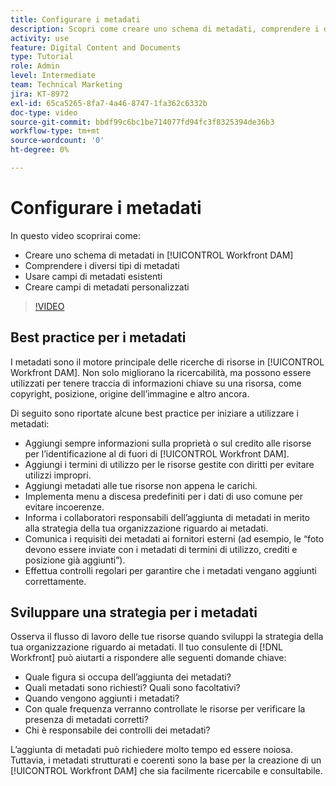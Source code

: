 ```yaml
---
title: Configurare i metadati
description: Scopri come creare uno schema di metadati, comprendere i diversi tipi di metadati, utilizzare i campi di metadati esistenti e altro ancora in [!UICONTROL Workfront DAM].
activity: use
feature: Digital Content and Documents
type: Tutorial
role: Admin
level: Intermediate
team: Technical Marketing
jira: KT-8972
exl-id: 65ca5265-8fa7-4a46-8747-1fa362c6332b
doc-type: video
source-git-commit: bbdf99c6bc1be714077fd94fc3f8325394de36b3
workflow-type: tm+mt
source-wordcount: '0'
ht-degree: 0%

---
```


# Configurare i metadati

In questo video scoprirai come:

* Creare uno schema di metadati in [!UICONTROL Workfront DAM]
* Comprendere i diversi tipi di metadati
* Usare campi di metadati esistenti
* Creare campi di metadati personalizzati

>[!VIDEO](https://video.tv.adobe.com/v/3419518/?quality=12&learn=on&enablevpops=1&captions=ita)

## Best practice per i metadati

I metadati sono il motore principale delle ricerche di risorse in [!UICONTROL Workfront DAM]. Non solo migliorano la ricercabilità, ma possono essere utilizzati per tenere traccia di informazioni chiave su una risorsa, come copyright, posizione, origine dell’immagine e altro ancora.

Di seguito sono riportate alcune best practice per iniziare a utilizzare i metadati:

* Aggiungi sempre informazioni sulla proprietà o sul credito alle risorse per l’identificazione al di fuori di [!UICONTROL Workfront DAM].
* Aggiungi i termini di utilizzo per le risorse gestite con diritti per evitare utilizzi impropri.
* Aggiungi metadati alle tue risorse non appena le carichi.
* Implementa menu a discesa predefiniti per i dati di uso comune per evitare incoerenze.
* Informa i collaboratori responsabili dell’aggiunta di metadati in merito alla strategia della tua organizzazione riguardo ai metadati.
* Comunica i requisiti dei metadati ai fornitori esterni (ad esempio, le “foto devono essere inviate con i metadati di termini di utilizzo, crediti e posizione già aggiunti”).
* Effettua controlli regolari per garantire che i metadati vengano aggiunti correttamente.

## Sviluppare una strategia per i metadati

Osserva il flusso di lavoro delle tue risorse quando sviluppi la strategia della tua organizzazione riguardo ai metadati. Il tuo consulente di [!DNL Workfront] può aiutarti a rispondere alle seguenti domande chiave:

* Quale figura si occupa dell’aggiunta dei metadati?
* Quali metadati sono richiesti? Quali sono facoltativi?
* Quando vengono aggiunti i metadati?
* Con quale frequenza verranno controllate le risorse per verificare la presenza di metadati corretti?
* Chi è responsabile dei controlli dei metadati?

L’aggiunta di metadati può richiedere molto tempo ed essere noiosa. Tuttavia, i metadati strutturati e coerenti sono la base per la creazione di un [!UICONTROL Workfront DAM] che sia facilmente ricercabile e consultabile.
